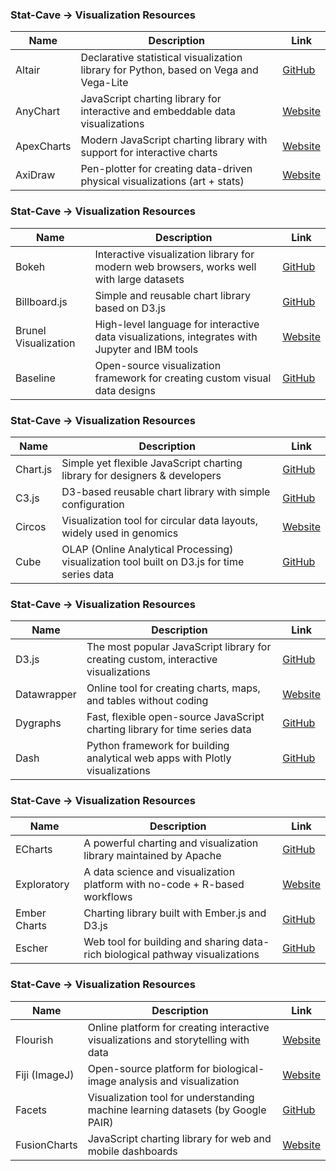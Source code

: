 ### Stat-Cave → Visualization Resources

| Name | Description | Link |
|------|-------------|------|
| Altair | Declarative statistical visualization library for Python, based on Vega and Vega-Lite | [GitHub](https://github.com/altair-viz/altair) |
| AnyChart | JavaScript charting library for interactive and embeddable data visualizations | [Website](https://www.anychart.com/) |
| ApexCharts | Modern JavaScript charting library with support for interactive charts | [Website](https://apexcharts.com/) |
| AxiDraw | Pen-plotter for creating data-driven physical visualizations (art + stats) | [Website](https://axidraw.com/) |

### Stat-Cave → Visualization Resources

| Name | Description | Link |
|------|-------------|------|
| Bokeh | Interactive visualization library for modern web browsers, works well with large datasets | [GitHub](https://github.com/bokeh/bokeh) |
| Billboard.js | Simple and reusable chart library based on D3.js | [GitHub](https://github.com/naver/billboard.js) |
| Brunel Visualization | High-level language for interactive data visualizations, integrates with Jupyter and IBM tools | [Website](http://brunel.mybluemix.net/) |
| Baseline | Open-source visualization framework for creating custom visual data designs | [GitHub](https://github.com/uwdata/baseline) |

### Stat-Cave → Visualization Resources

| Name | Description | Link |
|------|-------------|------|
| Chart.js | Simple yet flexible JavaScript charting library for designers & developers | [GitHub](https://github.com/chartjs/Chart.js) |
| C3.js | D3-based reusable chart library with simple configuration | [GitHub](https://github.com/c3js/c3) |
| Circos | Visualization tool for circular data layouts, widely used in genomics | [Website](http://circos.ca/) |
| Cube | OLAP (Online Analytical Processing) visualization tool built on D3.js for time series data | [GitHub](https://github.com/square/cube) |

### Stat-Cave → Visualization Resources

| Name | Description | Link |
|------|-------------|------|
| D3.js | The most popular JavaScript library for creating custom, interactive visualizations | [GitHub](https://github.com/d3/d3) |
| Datawrapper | Online tool for creating charts, maps, and tables without coding | [Website](https://www.datawrapper.de/) |
| Dygraphs | Fast, flexible open-source JavaScript charting library for time series data | [GitHub](https://github.com/danvk/dygraphs) |
| Dash | Python framework for building analytical web apps with Plotly visualizations | [GitHub](https://github.com/plotly/dash) |

### Stat-Cave → Visualization Resources

| Name | Description | Link |
|------|-------------|------|
| ECharts | A powerful charting and visualization library maintained by Apache | [GitHub](https://github.com/apache/echarts) |
| Exploratory | A data science and visualization platform with no-code + R-based workflows | [Website](https://exploratory.io/) |
| Ember Charts | Charting library built with Ember.js and D3.js | [GitHub](https://github.com/austinsmorris/ember-charts) |
| Escher | Web tool for building and sharing data-rich biological pathway visualizations | [GitHub](https://github.com/zakandrewking/escher) |

### Stat-Cave → Visualization Resources

| Name | Description | Link |
|------|-------------|------|
| Flourish | Online platform for creating interactive visualizations and storytelling with data | [Website](https://flourish.studio/) |
| Fiji (ImageJ) | Open-source platform for biological-image analysis and visualization | [Website](https://imagej.net/software/fiji/) |
| Facets | Visualization tool for understanding machine learning datasets (by Google PAIR) | [GitHub](https://github.com/PAIR-code/facets) |
| FusionCharts | JavaScript charting library for web and mobile dashboards | [Website](https://www.fusioncharts.com/) |
